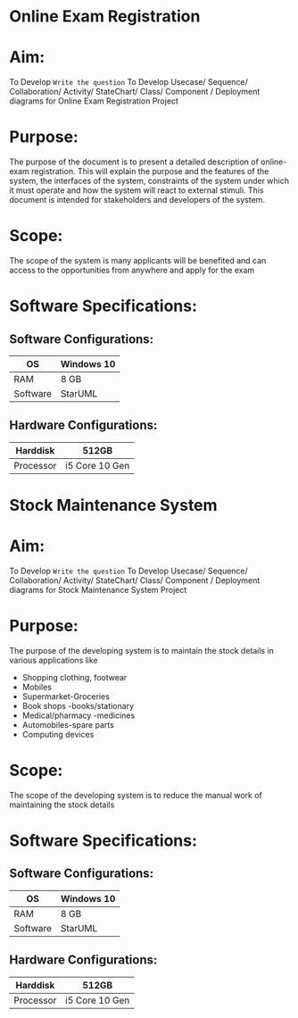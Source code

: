 # **Online Exam Registration**
# Aim:
To Develop `Write the question`
To Develop Usecase/ Sequence/ Collaboration/ Activity/ StateChart/ Class/ Component / Deployment diagrams for Online Exam Registration Project
# Purpose:
The purpose of the document is to present a detailed description of online-exam registration. This will explain the purpose and the features of the system, the interfaces of the system, constraints of the system under which it must operate and how the system will react to external stimuli. This document is intended for stakeholders and developers of the system.
# Scope:
The scope of the system is many applicants will be benefited and can access to the opportunities from anywhere and apply for the exam
# Software Specifications:
## Software Configurations:

| OS | Windows 10 |
| ---- | ---- |
| RAM | 8 GB |
| Software | StarUML |
## Hardware Configurations:

| Harddisk | 512GB |
| ---- | ---- |
| Processor | i5 Core 10 Gen |
# **Stock Maintenance System**
# Aim:
To Develop `Write the question`
To Develop Usecase/ Sequence/ Collaboration/ Activity/ StateChart/ Class/ Component / Deployment diagrams for Stock Maintenance System Project
# Purpose:
The purpose of the developing system is to maintain the stock details in various applications like
- Shopping clothing, footwear
- Mobiles
- Supermarket-Groceries
- Book shops -books/stationary
- Medical/pharmacy -medicines
- Automobiles-spare parts
- Computing devices
# Scope:
The scope of the developing system is to reduce the manual work of maintaining the stock details
# Software Specifications:
## Software Configurations:

| OS | Windows 10 |
| ---- | ---- |
| RAM | 8 GB |
| Software | StarUML |
## Hardware Configurations:

| Harddisk | 512GB |
| ---- | ---- |
| Processor | i5 Core 10 Gen |
